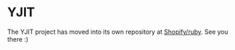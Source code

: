 YJIT
====

The YJIT project has moved into its own repository at [Shopify/ruby](https://github.com/Shopify/ruby). See you there :)
